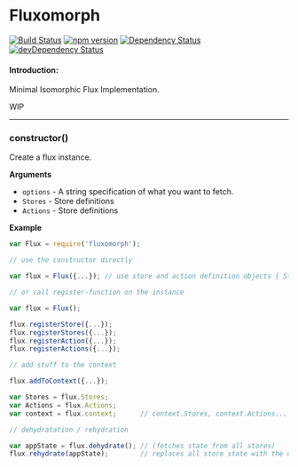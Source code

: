 Fluxomorph
==============

[![Build Status](https://travis-ci.org/eiriklv/fluxomorph.svg?branch=master)](https://travis-ci.org/eiriklv/fluxomorph)
[![npm version](https://badge.fury.io/js/fluxomorph.svg)](http://badge.fury.io/js/fluxomorph)
[![Dependency Status](https://david-dm.org/eiriklv/fluxomorph.svg)](https://david-dm.org/eiriklv/fluxomorph)
[![devDependency Status](https://david-dm.org/eiriklv/fluxomorph/dev-status.svg)](https://david-dm.org/eiriklv/fluxomorph#info=devDependencies)

#### Introduction:
Minimal Isomorphic Flux Implementation.

WIP

---------------------------------------

### constructor()

Create a flux instance.

__Arguments__

* `options` - A string specification of what you want to fetch.
 * `Stores` - Store definitions
 * `Actions` - Store definitions

__Example__

```js
var Flux = require('fluxomorph');

// use the constructor directly

var flux = Flux({...}); // use store and action definition objects { Stores: {...}, Actions: {...} }

// or call register-function on the instance

var flux = Flux();

flux.registerStore({...});
flux.registerStores({...});
flux.registerAction({...});
flux.registerActions({...});

// add stuff to the context

flux.addToContext({...});

var Stores = flux.Stores;
var Actions = flux.Actions;
var context = flux.context;      // context.Stores, context.Actions...

// dehydratation / rehydration

var appState = flux.dehydrate(); // (fetches state from all stores)
flux.rehydrate(appState);        // replaces all store state with the one in appState
```
